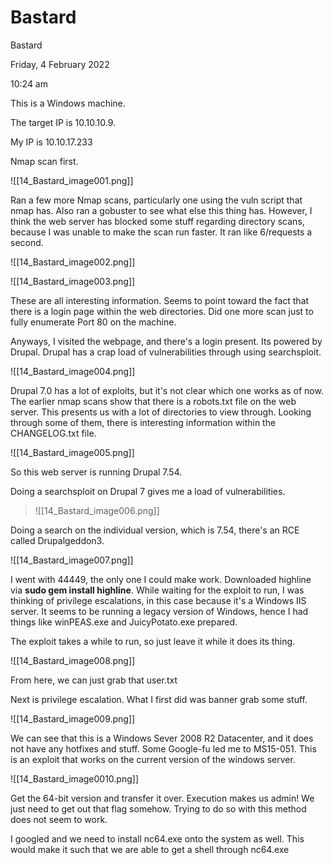 # Bastard

Bastard

Friday, 4 February 2022

10:24 am

This is a Windows machine.

The target IP is 10.10.10.9.

My IP is 10.10.17.233

&#x20;

Nmap scan first.

!\[\[14\_Bastard\_image001.png]]

&#x20;

&#x20;

Ran a few more Nmap scans, particularly one using the vuln script that nmap has. Also ran a gobuster to see what else this thing has. However, I think the web server has blocked some stuff regarding directory scans, because I was unable to make the scan run faster. It ran like 6/requests a second.

!\[\[14\_Bastard\_image002.png]]

&#x20;

!\[\[14\_Bastard\_image003.png]]

&#x20;

These are all interesting information. Seems to point toward the fact that there is a login page within the web directories. Did one more scan just to fully enumerate Port 80 on the machine.

&#x20;

Anyways, I visited the webpage, and there's a login present. Its powered by Drupal. Drupal has a crap load of vulnerabilities through using searchsploit.

!\[\[14\_Bastard\_image004.png]]

&#x20;

Drupal 7.0 has a lot of exploits, but it's not clear which one works as of now. The earlier nmap scans show that there is a robots.txt file on the web server. This presents us with a lot of directories to view through. Looking through some of them, there is interesting information within the CHANGELOG.txt file.

!\[\[14\_Bastard\_image005.png]]

&#x20;

So this web server is running Drupal 7.54.

Doing a searchsploit on Drupal 7 gives me a load of vulnerabilities.

> !\[\[14\_Bastard\_image006.png]]

&#x20;

Doing a search on the individual version, which is 7.54, there's an RCE called Drupalgeddon3.

!\[\[14\_Bastard\_image007.png]]

&#x20;

I went with 44449, the only one I could make work. Downloaded highline via **sudo gem install highline**. While waiting for the exploit to run, I was thinking of privilege escalations, in this case because it's a Windows IIS server. It seems to be running a legacy version of Windows, hence I had things like winPEAS.exe and JuicyPotato.exe prepared.

&#x20;

The exploit takes a while to run, so just leave it while it does its thing.

&#x20;

!\[\[14\_Bastard\_image008.png]]

From here, we can just grab that user.txt

&#x20;

Next is privilege escalation. What I first did was banner grab some stuff.

!\[\[14\_Bastard\_image009.png]]

&#x20;

We can see that this is a Windows Sever 2008 R2 Datacenter, and it does not have any hotfixes and stuff. Some Google-fu led me to MS15-051. This is an exploit that works on the current version of the windows server.

!\[\[14\_Bastard\_image0010.png]]

&#x20;

Get the 64-bit version and transfer it over. Execution makes us admin! We just need to get out that flag somehow. Trying to do so with this method does not seem to work.

&#x20;

I googled and we need to install nc64.exe onto the system as well. This would make it such that we are able to get a shell through nc64.exe
